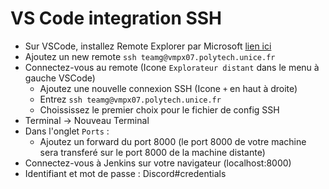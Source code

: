 # VS Code integration SSH

- Sur VSCode, installez Remote Explorer par Microsoft [lien ici](https://marketplace.visualstudio.com/items?itemName=ms-vscode.remote-explorer)
- Ajoutez un new remote `ssh teamg@vmpx07.polytech.unice.fr`
- Connectez-vous au remote (Icone `Explorateur distant` dans le menu à gauche VSCode)
  - Ajoutez une nouvelle connexion SSH (Icone `+` en haut à droite)
  - Entrez `ssh teamg@vmpx07.polytech.unice.fr`
  - Choississez le premier choix pour le fichier de config SSH
- Terminal -> Nouveau Terminal
- Dans l'onglet `Ports` :
  - Ajoutez un forward du port 8000 (le port 8000 de votre machine sera transferé sur le port 8000 de la machine distante)
- Connectez-vous à Jenkins sur votre navigateur (localhost:8000)
- Identifiant et mot de passe : Discord#credentials
